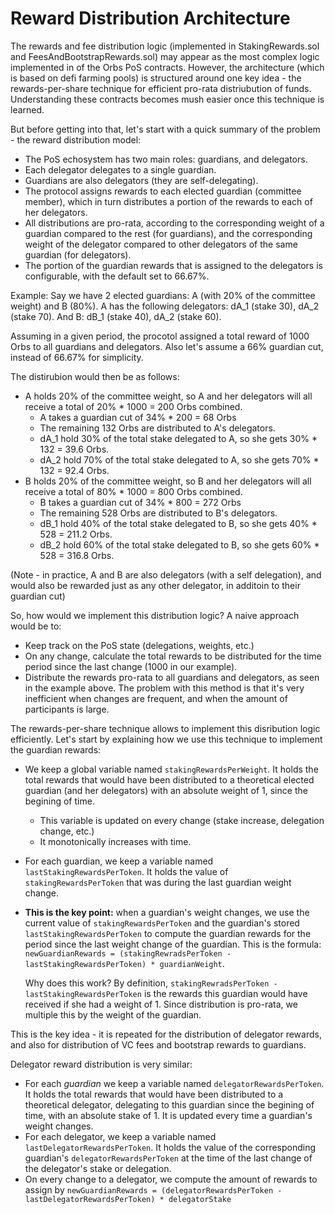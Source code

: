 # Reward Distribution Architecture

The rewards and fee distribution logic (implemented in StakingRewards.sol and FeesAndBootstrapRewards.sol) may appear as the most complex logic implemented in of the Orbs PoS contracts. However, the architecture (which is based on defi farming pools) is structured around one key idea - the rewards-per-share technique for efficient pro-rata distriubution of funds. Understanding these contracts becomes mush easier once this technique is learned.

But before getting into that, let's start with a quick summary of the problem - the reward distribution model:
- The PoS echosystem has two main roles: guardians, and delegators.
- Each delegator delegates to a single guardian.
- Guardians are also delegators (they are self-delegating).
- The protocol assigns rewards to each elected guardian (committee member), which in turn distributes a portion of the rewards to each of her delegators.
- All distributions are pro-rata, according to the corresponding weight of a guardian compared to the rest (for guardians), and the corresponding weight of the delegator compared to other delegators of the same guardian (for delegators).
- The portion of the guardian rewards that is assigned to the delegators is configurable, with the default set to 66.67%.

Example:
Say we have 2 elected guardians: A (with 20% of the committee weight) and B (80%).
A has the following delegators: dA_1 (stake 30), dA_2 (stake 70).
And B: dB_1 (stake 40), dA_2 (stake 60).

Assuming in a given period, the procotol assigned a total reward of 1000 Orbs to all guardians and delegators.
Also let's assume a 66% guardian cut, instead of 66.67% for simplicity.

The distirubion would then be as follows:
- A holds 20% of the committee weight, so A and her delegators will all receive a total of 20% * 1000 = 200 Orbs combined.
  - A takes a guardian cut of 34% * 200 = 68 Orbs
  - The remaining 132 Orbs are distributed to A's delegators.
  - dA_1 hold 30% of the total stake delegated to A, so she gets 30% * 132 = 39.6 Orbs.
  - dA_2 hold 70% of the total stake delegated to A, so she gets 70% * 132 = 92.4 Orbs.
- B holds 20% of the committee weight, so B and her delegators will all receive a total of 80% * 1000 = 800 Orbs combined.
  - B takes a guardian cut of 34% * 800 = 272 Orbs
  - The remaining 528 Orbs are distributed to B's delegators.
  - dB_1 hold 40% of the total stake delegated to B, so she gets 40% * 528 = 211.2 Orbs.
  - dB_2 hold 60% of the total stake delegated to B, so she gets 60% * 528 = 316.8 Orbs.
  
(Note - in practice, A and B are also delegators (with a self delegation), and would also be rewarded just as any other delegator, in additoin to their guardian cut)

So, how would we implement this distribution logic? A naive approach would be to:
- Keep track on the PoS state (delegations, weights, etc.)
- On any change, calculate the total rewards to be distributed for the time period since the last change (1000 in our example).
- Distribute the rewards pro-rata to all guardians and delegators, as seen in the example above.
The problem with this method is that it's very inefficient when changes are frequent, and when the amount of participants is large.

The rewards-per-share technique allows to implement this disribution logic efficiently. 
Let's start by explaining how we use this technique to implement the guardian rewards:
- We keep a global variable named `stakingRewardsPerWeight`. It holds the total rewards that would have been distributed to a theoretical elected guardian (and her delegators) with an absolute weight of 1, since the begining of time.
  - This variable is updated on every change (stake increase, delegation change, etc.)
  - It monotonically increases with time.
- For each guardian, we keep a variable named `lastStakingRewardsPerToken`. It holds the value of `stakingRewardsPerToken` that was during the last guardian weight change.
- **This is the key point:** when a guardian's weight changes, we use the current value of `stakingRewardsPerToken` and the guardian's stored `lastStakingRewardsPerToken` to compute the guardian rewards for the period since the last weight change of the guardian. 
  This is the formula: `newGuardianRewards = (stakingRewradsPerToken - lastStakingRewardsPerToken) * guardianWeight`.
  
  Why does this work? By definition, `stakingRewradsPerToken - lastStakingRewardsPerToken` is the rewards this guardian would have received if she had a weight of 1. Since distribution is pro-rata, we multiple this by the weight of the guardian.
  
This is the key idea - it is repeated for the distribution of delegator rewards, and also for distribution of VC fees and bootstrap rewards to guardians. 

Delegator reward distribution is very similar:
- For each *guardian* we keep a variable named `delegatorRewardsPerToken`. It holds the total rewards that would have been distributed to a theoretical delegator, delegating to this guardian since the begining of time, with an absolute stake of 1. It is updated every time a guardian's weight changes.
- For each delegator, we keep a variable named `lastDelegatorRewardsPerToken`. It holds the value of the corresponding guardian's `delegatorRewardsPerToken` at the time of the last change of the delegator's stake or delegation.
- On every change to a delegator, we compute the amount of rewards to assign by `newGuardianRewards = (delegatorRewardsPerToken - lastDelegatorRewardsPerToken) * delegatorStake`
















  
  





